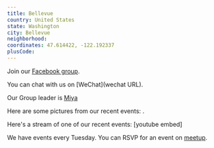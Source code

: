 ```yaml
---
title: Bellevue
country: United States
state: Washington
city: Bellevue
neighborhood: 
coordinates: 47.614422, -122.192337
plusCode:
---
```

Join our [Facebook group](https://www.facebook.com/groups/free.code.camp.bellevue).

You can chat with us on [WeChat](wechat URL).

Our Group leader is [Miya](freecodecamp.org/miya)

Here are some pictures from our recent events:
![]().

Here's a stream of one of our recent events:
[youtube embed]

We have events every Tuesday. You can RSVP for an event on [meetup](meetupurl).
